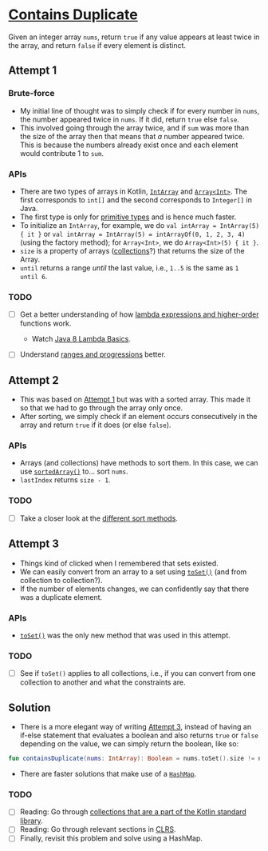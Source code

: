 # [Contains Duplicate](https://leetcode.com/problems/contains-duplicate/)

Given an integer array `nums`, return `true` if any value appears at least twice in the array, and return `false` if every element is distinct.

## Attempt 1

### Brute-force

* My initial line of thought was to simply check if for every number in `nums`, the number appeared twice in `nums`. If it did, return `true` else `false`.
* This involved going through the array twice, and if `sum` was more than the size of the array then that means that *a* number appeared twice. This is because the numbers already exist once and each element would contribute 1 to `sum`.

### APIs

* There are two types of arrays in Kotlin, [`IntArray`](https://kotlinlang.org/api/latest/jvm/stdlib/kotlin/-array/#array) and [`Array<Int>`](https://kotlinlang.org/api/latest/jvm/stdlib/kotlin/-array/#array). The first corresponds to `int[]` and the second corresponds to `Integer[]` in Java.
* The first type is only for [primitive types](https://kotlinlang.org/docs/basic-types.html) and is hence much faster.
* To initialize an `IntArray`, for example, we do `val intArray = IntArray(5) { it }` or `val intArray = IntArray(5) = intArrayOf(0, 1, 2, 3, 4)` (using the factory method); for `Array<Int>`, we do `Array<Int>(5) { it }`.
* `size` is a property of arrays ([collections](https://kotlinlang.org/docs/collections-overview.html)?) that returns the size of the Array.
* `until` returns a range *until* the last value, i.e., `1..5` is the same as `1 until 6`.

### TODO

* [ ] Get a better understanding of how [lambda expressions and higher-order](https://kotlinlang.org/docs/lambdas.html) functions work.

  * Watch [Java 8 Lambda Basics](https://www.youtube.com/playlist?list=PLqq-6Pq4lTTa9YGfyhyW2CqdtW9RtY-I3).

* [ ] Understand [ranges and progressions](https://kotlinlang.org/docs/ranges.html) better.

## Attempt 2

* This was based on [Attempt 1](#attempt-1) but was with a sorted array. This made it so that we had to go through the array only once.
* After sorting, we simply check if an element occurs consecutively in the array and return `true` if it does (or else `false`).

### APIs

* Arrays (and collections) have methods to sort them. In this case, we can use [`sortedArray()`](https://kotlinlang.org/api/latest/jvm/stdlib/kotlin.collections/sorted-array.html) to... sort `nums`.
* `lastIndex` returns `size - 1`.

### TODO

* [ ] Take a closer look at the [different sort methods](https://kotlinlang.org/api/latest/jvm/stdlib/kotlin.collections/-collection/).

## Attempt 3

* Things kind of clicked when I remembered that sets existed.
* We can easily convert from an array to a set using [`toSet()`](https://kotlinlang.org/api/latest/jvm/stdlib/kotlin.sequences/to-set.html) (and from collection to collection?).
* If the number of elements changes, we can confidently say that there was a duplicate element.

### APIs

* [`toSet()`](https://kotlinlang.org/api/latest/jvm/stdlib/kotlin.collections/to-set.html) was the only new method that was used in this attempt.

### TODO

* [ ] See if `toSet()` applies to all collections, i.e., if you can convert from one collection to another and what the constraints are.

## Solution

* There is a more elegant way of writing [Attempt 3](#attempt-3), instead of having an if-else statement that evaluates a boolean and also returns `true` or `false` depending on the value, we can simply return the boolean, like so:

```kotlin
fun containsDuplicate(nums: IntArray): Boolean = nums.toSet().size != nums.size
```

* There are faster solutions that make use of a [`HashMap`](https://kotlinlang.org/api/latest/jvm/stdlib/kotlin.collections/-hash-map/).

### TODO

* [ ] Reading: Go through [collections that are a part of the Kotlin standard library](https://kotlinlang.org/docs/collections-overview.html).
* [ ] Reading: Go through relevant sections in [CLRS](https://github.com/ontiyonke/book-1/blob/master/%5BALGORITHMS%5D%5BIntroduction%20to%20Algorithms.%20Third%20Edition%5D.pdf).
* [ ] Finally, revisit this problem and solve using a HashMap.
